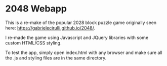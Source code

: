 # 2048 Webapp

This is a re-make of the popular 2028 block puzzle game originally seen here: https://gabrielecirulli.github.io/2048/.

I re-made the game using Javascript and JQuery libraries with some custom HTML/CSS styling.

To test the app, simply open index.html with any browser and make sure all the .js and styling files are in the same directory.
